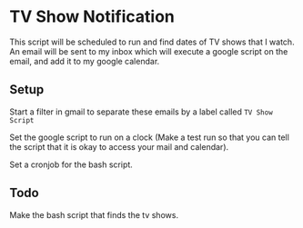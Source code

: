 # TV Show Notification

This script will be scheduled to run and find dates of TV shows that I watch. An
email will be sent to my inbox which will execute a google script on the email,
and add it to my google calendar.

## Setup

Start a filter in gmail to separate these emails by a label called `TV Show
Script`

Set the google script to run on a clock (Make a test run so that you can tell
the script that it is okay to access your mail and calendar).

Set a cronjob for the bash script.

## Todo

Make the bash script that finds the tv shows.
